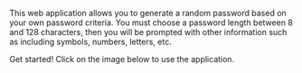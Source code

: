 This web application allows you to generate a random password based on your own password criteria. You must choose a password length between 8 and 128 characters, then you will be prompted with other information such as including symbols, numbers, letters, etc.

Get started! Click on the image below to use the application.